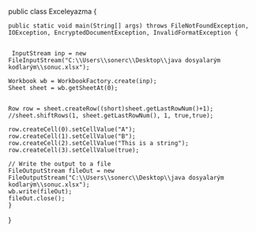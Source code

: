 public class Exceleyazma {

   
    public static void main(String[] args) throws FileNotFoundException, IOException, EncryptedDocumentException, InvalidFormatException {
      
                
     InputStream inp = new FileInputStream("C:\\Users\\sonerc\\Desktop\\java dosyalarým kodlarým\\sonuc.xlsx");

    Workbook wb = WorkbookFactory.create(inp);
    Sheet sheet = wb.getSheetAt(0);

    
    Row row = sheet.createRow((short)sheet.getLastRowNum()+1);
    //sheet.shiftRows(1, sheet.getLastRowNum(), 1, true,true);
    
    row.createCell(0).setCellValue("A");
    row.createCell(1).setCellValue("B");
    row.createCell(2).setCellValue("This is a string");
    row.createCell(3).setCellValue(true);

    // Write the output to a file
    FileOutputStream fileOut = new FileOutputStream("C:\\Users\\sonerc\\Desktop\\java dosyalarým kodlarým\\sonuc.xlsx");
    wb.write(fileOut);
    fileOut.close();
    }
}
